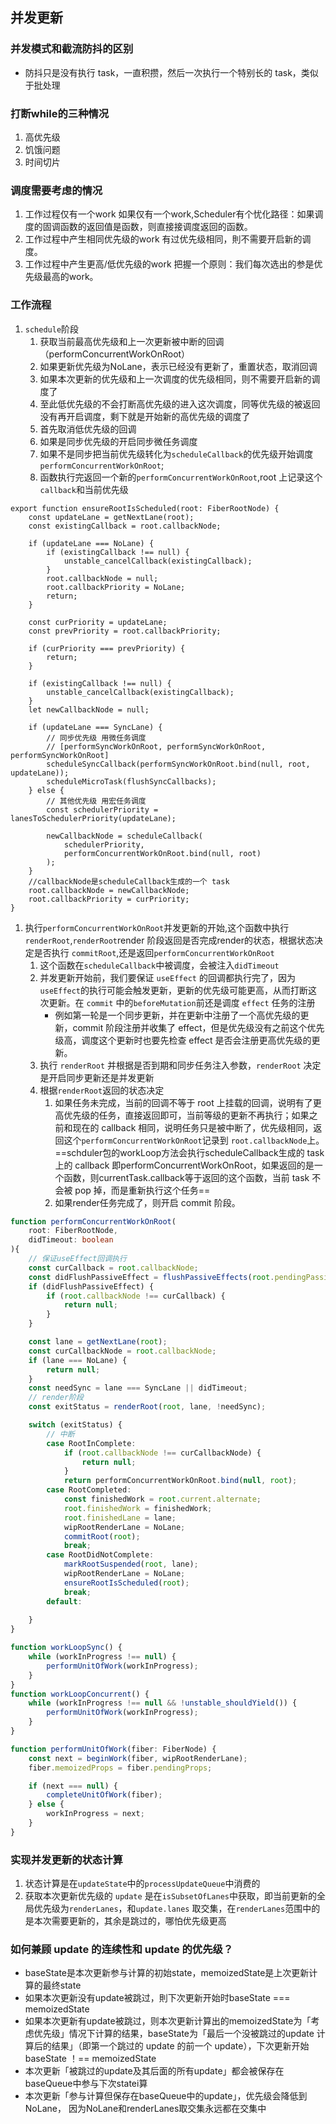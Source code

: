 ## 并发更新

### 并发模式和截流防抖的区别
- 防抖只是没有执行 task，一直积攒，然后一次执行一个特别长的 task，类似于批处理  

### 打断while的三种情况
1. 高优先级
2. 饥饿问题
3. 时间切片

### 调度需要考虑的情况
1. 工作过程仅有一个work
    如果仅有一个work,Scheduler有个忧化路径：如果调度的固调函数的返回值是函数，则直接接调度返回的函数。
2. 工作过程中产生相同优先级的work
    有过优先级相同，則不需要开启新的调度。
3. 工作过程中产生更高/低优先级的work
    把握一个原则：我们每次选出的参是优先级最高的work。

### 工作流程
1. `schedule`阶段
   1. 获取当前最高优先级和上一次更新被中断的回调（performConcurrentWorkOnRoot）
   2. 如果更新优先级为NoLane，表示已经没有更新了，重置状态，取消回调
   3. 如果本次更新的优先级和上一次调度的优先级相同，则不需要开启新的调度了
   4. 至此低优先级的不会打断高优先级的进入这次调度，同等优先级的被返回没有再开启调度，剩下就是开始新的高优先级的调度了
   5. 首先取消低优先级的回调
   6. 如果是同步优先级的开启同步微任务调度
   7. 如果不是同步把当前优先级转化为`scheduleCallback`的优先级开始调度`performConcurrentWorkOnRoot`;
   8. 函数执行完返回一个新的`performConcurrentWorkOnRoot`,root 上记录这个`callback`和当前优先级
```ts{.line-numbers}
export function ensureRootIsScheduled(root: FiberRootNode) {
	const updateLane = getNextLane(root);
	const existingCallback = root.callbackNode;

	if (updateLane === NoLane) {
		if (existingCallback !== null) {
			unstable_cancelCallback(existingCallback);
		}
		root.callbackNode = null;
		root.callbackPriority = NoLane;
		return;
	}

	const curPriority = updateLane;
	const prevPriority = root.callbackPriority;

	if (curPriority === prevPriority) {
		return;
	}

	if (existingCallback !== null) {
		unstable_cancelCallback(existingCallback);
	}
	let newCallbackNode = null;

	if (updateLane === SyncLane) {
		// 同步优先级 用微任务调度
		// [performSyncWorkOnRoot, performSyncWorkOnRoot, performSyncWorkOnRoot]
		scheduleSyncCallback(performSyncWorkOnRoot.bind(null, root, updateLane));
		scheduleMicroTask(flushSyncCallbacks);
	} else {
		// 其他优先级 用宏任务调度
		const schedulerPriority = lanesToSchedulerPriority(updateLane);

		newCallbackNode = scheduleCallback(
			schedulerPriority,
			performConcurrentWorkOnRoot.bind(null, root)
		);
	}
    //callbackNode是scheduleCallback生成的一个 task
	root.callbackNode = newCallbackNode;
	root.callbackPriority = curPriority;
}
```

1. 执行`performConcurrentWorkOnRoot`并发更新的开始,这个函数中执行 `renderRoot`,`renderRoot`render 阶段返回是否完成render的状态，根据状态决定是否执行 `commitRoot`,还是返回`performConcurrentWorkOnRoot`
   1. 这个函数在`scheduleCallback`中被调度，会被注入`didTimeout`
   2. 并发更新开始前，我们要保证 `useEffect` 的回调都执行完了，因为`useEffect`的执行可能会触发更新，更新的优先级可能更高，从而打断这次更新。在 `commit` 中的`beforeMutation`前还是调度 `effect` 任务的注册
      - 例如第一轮是一个同步更新，并在更新中注册了一个高优先级的更新，commit 阶段注册并收集了 effect，但是优先级没有之前这个优先级高，调度这个更新时也要先检查 effect 是否会注册更高优先级的更新。
   3. 执行 `renderRoot` 并根据是否到期和同步任务注入参数，`renderRoot` 决定是开启同步更新还是并发更新
   4. 根据`renderRoot`返回的状态决定
      1. 如果任务未完成，当前的回调不等于 root 上挂载的回调，说明有了更高优先级的任务，直接返回即可，当前等级的更新不再执行；如果之前和现在的 callback 相同，说明任务只是被中断了，优先级相同，返回这个`performConcurrentWorkOnRoot`记录到 `root.callbackNode`上。==schduler包的workLoop方法会执行scheduleCallback生成的 task 上的 callback 即performConcurrentWorkOnRoot，如果返回的是一个函数，则currentTask.callback等于返回的这个函数，当前 task 不会被 pop 掉，而是重新执行这个任务==
      2. 如果render任务完成了，则开启 commit 阶段。
```ts {.line-numbers}
function performConcurrentWorkOnRoot(
	root: FiberRootNode,
	didTimeout: boolean
){
	// 保证useEffect回调执行
	const curCallback = root.callbackNode;
	const didFlushPassiveEffect = flushPassiveEffects(root.pendingPassiveEffects);
	if (didFlushPassiveEffect) {
		if (root.callbackNode !== curCallback) {
			return null;
		}
	}

	const lane = getNextLane(root);
	const curCallbackNode = root.callbackNode;
	if (lane === NoLane) {
		return null;
	}
	const needSync = lane === SyncLane || didTimeout;
	// render阶段
	const exitStatus = renderRoot(root, lane, !needSync);

	switch (exitStatus) {
		// 中断
		case RootInComplete:
			if (root.callbackNode !== curCallbackNode) {
				return null;
			}
			return performConcurrentWorkOnRoot.bind(null, root);
		case RootCompleted:
			const finishedWork = root.current.alternate;
			root.finishedWork = finishedWork;
			root.finishedLane = lane;
			wipRootRenderLane = NoLane;
			commitRoot(root);
			break;
		case RootDidNotComplete:
			markRootSuspended(root, lane);
			wipRootRenderLane = NoLane;
			ensureRootIsScheduled(root);
			break;
		default:
			
	}
}
```

```ts {.line-numbers}
function workLoopSync() {
	while (workInProgress !== null) {
		performUnitOfWork(workInProgress);
	}
}
function workLoopConcurrent() {
	while (workInProgress !== null && !unstable_shouldYield()) {
		performUnitOfWork(workInProgress);
	}
}

function performUnitOfWork(fiber: FiberNode) {
	const next = beginWork(fiber, wipRootRenderLane);
	fiber.memoizedProps = fiber.pendingProps;

	if (next === null) {
		completeUnitOfWork(fiber);
	} else {
		workInProgress = next;
	}
}
```

### 实现并发更新的状态计算
1. 状态计算是在`updateState`中的`processUpdateQueue`中消费的
2. 获取本次更新优先级的 `update` 是在`isSubsetOfLanes`中获取，即当前更新的全局优先级为`renderLanes`，和`update.lanes` 取交集，在`renderLanes`范围中的是本次需要更新的，其余是跳过的，哪怕优先级更高

### 如何兼顾 update 的连续性和 update 的优先级？
- baseState是本次更新参与计算的初始state，memoizedState是上次更新计算的最终state
- 如果本次更新没有update被跳过，則下次更新开始时baseState === memoizedState
- 如果本次更新有update被跳过，则本次更新计算出的memoizedState为「考虑优先级」情况下计算的结果，baseState为「最后一个没被跳过的update 计算后的结果」（即第一个跳过的 update 的前一个 update），下次更新开始baseState  ！== memoizedState
- 本次更新「被跳过的update及其后面的所有update」都会被保存在baseQueue中参与下次statei算
- 本次更新「参与计算但保存在baseQueue中的update」，优先级会降低到NoLane， 因为NoLane和renderLanes取交集永远都在交集中
